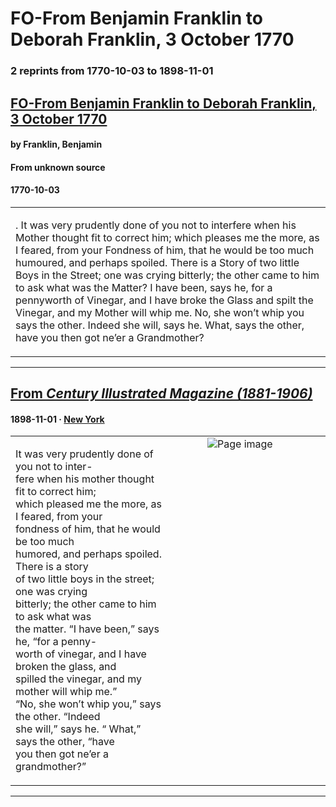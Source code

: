 
# FO-From Benjamin Franklin to Deborah Franklin, 3 October 1770

### 2 reprints from 1770-10-03 to 1898-11-01

## [FO-From Benjamin Franklin to Deborah Franklin, 3 October 1770](https://founders.archives.gov/documents/Franklin/01-17-02-0142)

#### by Franklin, Benjamin

#### From unknown source

#### 1770-10-03

<table style="width: 100%;"><tr><td style="width: 50%">

. It was very prudently done of you not to interfere when his Mother thought fit to correct him; which pleases me the more, as I feared, from your Fondness of him, that he would be too much humoured, and perhaps spoiled. There is a Story of two little Boys in the Street; one was crying bitterly; the other came to him to ask what was the Matter? I have been, says he, for a pennyworth of Vinegar, and I have broke the Glass and spilt the Vinegar, and my Mother will whip me. No, she won’t whip you says the other. Indeed she will, says he. What, says the other, have you then got ne’er a Grandmother?
</td></tr></table>

---

## [From _Century Illustrated Magazine (1881-1906)_](https://archive.org/details/sim_century-illustrated-monthly-magazine_1898-11_57_1/page/n54/mode/1up?view=theater)

#### 1898-11-01 &middot; [New York](http://dbpedia.org/resource/New_York_City)

<table style="width: 100%;"><tr><td style="width: 50%">

  
  
It was very prudently done of you not to inter-  
fere when his mother thought fit to correct him;  
which pleased me the more, as I feared, from your  
fondness of him, that he would be too much  
humored, and perhaps spoiled. There is a story  
of two little boys in the street; one was crying  
bitterly; the other came to him to ask what was  
the matter. “I have been,” says he, “for a penny-  
worth of vinegar, and I have broken the glass, and  
spilled the vinegar, and my mother will whip me.”  
“No, she won’t whip you,” says the other. “Indeed  
she will,” says he. “ What,” says the other, “have  
you then got ne’er a grandmother?”
</td><td style="width: 50%; max-height: 75%; margin: auto; display: block;">
<img alt="Page image" src="https://iiif.archive.org/iiif/sim_century-illustrated-monthly-magazine_1898-11_57_1&#0036;54/pct:45.400000,48.947084,36.000000,15.199784/600,/0/default.jpg"/>
</td>
</tr></table>

---

